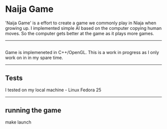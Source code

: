 #  Naija Game

'Naija Game' is a effort to create a game we commonly play in Niaja when growing up. I implemented simple AI based on the computer copying human moves. So the computer gets better at the game as it plays more games.

---

## 

Game is implemeneted in C++/OpenGL. This is a work in progress as I only work on in in my spare time.

---

## Tests

I tested on my local machine - Linux Fedora 25 

---

## running the game

make launch



